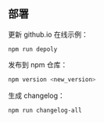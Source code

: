 ## 部署

更新 github.io 在线示例：

```
npm run depoly
```

发布到 npm 仓库：

```bash
npm version <new_version>
```

生成 changelog：

```bash
npm run changelog-all
```
